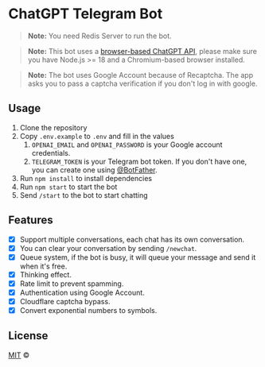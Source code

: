 # ChatGPT Telegram Bot

> **Note:** You need Redis Server to run the bot.

> **Note:** This bot uses a [browser-based ChatGPT API](https://github.com/transitive-bullshit/chatgpt-api), please make sure you have Node.js >= 18 and a Chromium-based browser installed.

> **Note:** The bot uses Google Account because of Recaptcha. The app asks you to pass a captcha verification if you don't log in with google.

## Usage

1. Clone the repository
2. Copy `.env.example` to `.env` and fill in the values
   1. `OPENAI_EMAIL` and `OPENAI_PASSWORD` is your Google account credentials.
   2. `TELEGRAM_TOKEN` is your Telegram bot token. If you don't have one, you can create one using [@BotFather](https://t.me/BotFather).
3. Run `npm install` to install dependencies
4. Run `npm start` to start the bot
5. Send `/start` to the bot to start chatting

## Features

- [X] Support multiple conversations, each chat has its own conversation.
- [X] You can clear your conversation by sending `/newchat`.
- [X] Queue system, if the bot is busy, it will queue your message and send it when it's free.
- [X] Thinking effect.
- [X] Rate limit to prevent spamming.
- [X] Authentication using Google Account.
- [X] Cloudflare captcha bypass.
- [X] Convert exponential numbers to symbols.

## License

[MIT](LICENSE) ©



   
